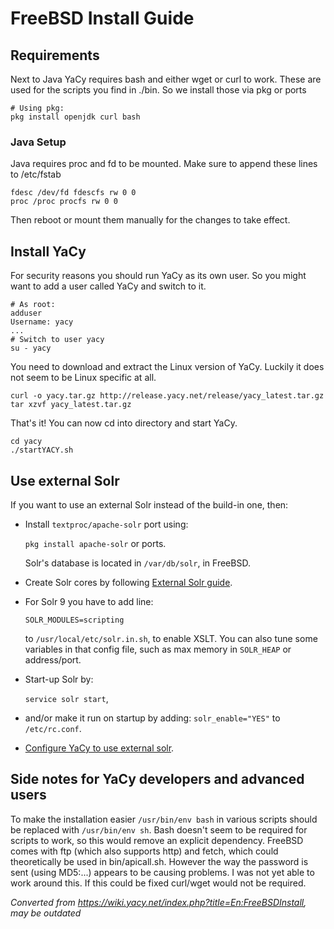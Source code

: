 # FreeBSD Install Guide

## Requirements

Next to Java YaCy requires bash and either wget or curl to work. These
are used for the scripts you find in ./bin. So we install those via pkg
or ports

    # Using pkg:
    pkg install openjdk curl bash

### Java Setup

Java requires proc and fd to be mounted. Make sure to append these lines
to /etc/fstab

    fdesc /dev/fd fdescfs rw 0 0
    proc /proc procfs rw 0 0

Then reboot or mount them manually for the changes to take effect.

## Install YaCy

For security reasons you should run YaCy as its own user. So you might
want to add a user called YaCy and switch to it.

    # As root:
    adduser
    Username: yacy
    ...
    # Switch to user yacy
    su - yacy

You need to download and extract the Linux version of YaCy. Luckily it
does not seem to be Linux specific at all.

    curl -o yacy.tar.gz http://release.yacy.net/release/yacy_latest.tar.gz 
    tar xzvf yacy_latest.tar.gz

That's it! You can now cd into directory and start YaCy.

    cd yacy
    ./startYACY.sh


## Use external Solr
If you want to use an external Solr instead of the build-in one, then:

* Install `textproc/apache-solr` port using:

	`pkg install apache-solr` or ports.
  
  Solr's database is located in `/var/db/solr`, in FreeBSD.

* Create Solr cores by following [External Solr guide](../dev/solr.md#create-search-cores).

* For Solr 9 you have to add line:

	`SOLR_MODULES=scripting`

  to `/usr/local/etc/solr.in.sh`, to enable XSLT. You can also tune some
  variables in that config file, such as max memory in `SOLR_HEAP` or
  address/port.

* Start-up Solr by:

	`service solr start`,

* and/or make it run on startup by adding:
	`solr_enable="YES"`
  to `/etc/rc.conf`.

* [Configure YaCy to use external solr](../dev/solr.md#setup-yacy-for-external-solr).


## Side notes for YaCy developers and advanced users

To make the installation easier `/usr/bin/env bash` in various scripts
should be replaced with `/usr/bin/env sh`. Bash doesn't seem to be
required for scripts to work, so this would remove an explicit
dependency. FreeBSD comes with ftp (which also supports http) and fetch,
which could theoretically be used in bin/apicall.sh. However the way the
password is sent (using MD5:...) appears to be causing problems. I was
not yet able to work around this. If this could be fixed curl/wget would
not be required.




_Converted from
<https://wiki.yacy.net/index.php?title=En:FreeBSDInstall>, may be
outdated_




